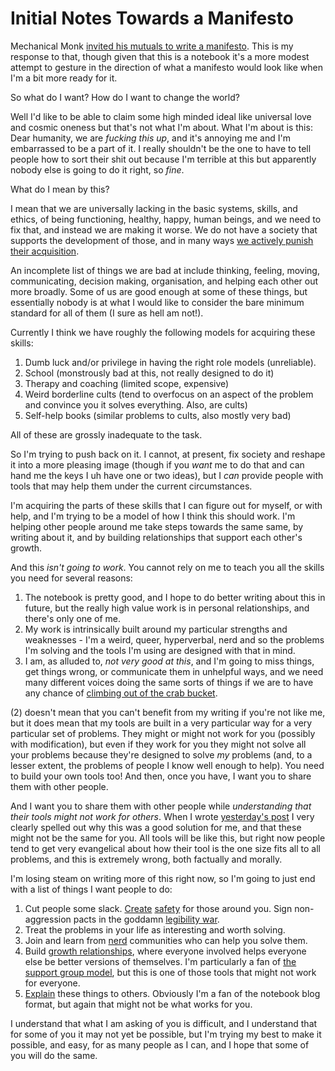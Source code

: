 # Initial Notes Towards a Manifesto

Mechanical Monk [invited his mutuals to write a manifesto](https://twitter.com/i/status/1258738843630678016). This is my response to that, though given that this is a notebook it's a more modest attempt to gesture in the direction of what a manifesto would look like when I'm a bit more ready for it.

So what do I want? How do I want to change the world?

Well I'd like to be able to claim some high minded ideal like universal love and cosmic oneness but that's not what I'm about. What I'm about is this: Dear humanity, we are *fucking this up*, and it's annoying me and I'm embarrassed to be a part of it. I really shouldn't be the one to have to tell people how to sort their shit out because I'm terrible at this but apparently nobody else is going to do it right, so *fine*.

What do I mean by this?

I mean that we are universally lacking in the basic systems, skills, and ethics, of being functioning, healthy, happy, human beings, and we need to fix that, and instead we are making it worse. We do not have a society that supports the development of those, and in many ways [we actively punish their acquisition](https://notebook.drmaciver.com/posts/2020-02-29-10:30.html).

An incomplete list of things we are bad at include thinking, feeling, moving, communicating, decision making, organisation, and helping each other out more broadly. Some of us are good enough at some of these things, but essentially nobody is at what I would like to consider the bare minimum standard for all of them (I sure as hell am not!).

Currently I think we have roughly the following models for acquiring these skills:

1. Dumb luck and/or privilege in having the right role models (unreliable).
2. School (monstrously bad at this, not really designed to do it)
3. Therapy and coaching (limited scope, expensive)
4. Weird borderline cults (tend to overfocus on an aspect of the problem and convince you it solves everything. Also, are cults)
5. Self-help books (similar problems to cults, also mostly very bad)

All of these are grossly inadequate to the task.

So I'm trying to push back on it. I cannot, at present, fix society and reshape it into a more pleasing image (though if you *want* me to do that and can hand me the keys I uh have one or two ideas), but I *can* provide people with tools that may help them under the current circumstances.

I'm acquiring the parts of these skills that I can figure out for myself, or with help, and I'm trying to be a model of how I think this should work. I'm helping other people around me take steps towards the same same, by writing about it, and by building relationships that support each other's growth.

And this *isn't going to work*. You cannot rely on me to teach you all the skills you need for several reasons:

1. The notebook is pretty good, and I hope to do better writing about this in future, but the really high value work is in personal relationships, and there's only one of me.
2. My work is intrinsically built around my particular strengths and weaknesses - I'm a weird, queer, hyperverbal, nerd and so the problems I'm solving and the tools I'm using are designed with that in mind.
3. I am, as alluded to, *not very good at this*, and I'm going to miss things, get things wrong, or communicate them in unhelpful ways, and we need many different voices doing the same sorts of things if we are to have any chance of [climbing out of the crab bucket](https://notebook.drmaciver.com/posts/2020-04-28-06:45.html).

(2) doesn't mean that you can't benefit from my writing if you're not like me, but it does mean that my tools are built in a very particular way for a very particular set of problems. They might or might not work for you (possibly with modification), but even if they work for you they might not solve all your problems because they're designed to solve *my* problems (and, to a lesser extent, the problems of people I know well enough to help). You need to build your own tools too! And then, once you have, I want you to share them with other people.

And I want you to share them with other people while *understanding that their tools might not work for others*.
When I wrote [yesterday's post](https://notebook.drmaciver.com/posts/2020-05-08-10:06.html) I very clearly spelled out why this was a good solution for me, and that these might not be the same for you. All tools will be like this, but right now people tend to get very evangelical about how their tool is the one size fits all to all problems, and this is extremely wrong, both factually and morally.

I'm losing steam on writing more of this right now, so I'm going to just end with a list of things I want people to do:

1. Cut people some slack. [Create](https://notebook.drmaciver.com/posts/2020-04-06-15:20.html) [safety](https://notebook.drmaciver.com/posts/2020-03-18-11:24.html) for those around you. Sign non-aggression pacts in the goddamn [legibility war](https://notebook.drmaciver.com/posts/2019-06-04-09:58.html).
2. Treat the problems in your life as interesting and worth solving.
3. Join and learn from [nerd](https://notebook.drmaciver.com/posts/2020-03-07-07:38.html) communities who can help you solve them.
4. Build [growth relationships](https://notebook.drmaciver.com/posts/2020-04-26-07:28.html), where everyone involved helps everyone else be better versions of themselves. I'm particularly a fan of [the support group model](https://notebook.drmaciver.com/posts/2020-03-25-16:02.html), but this is one of those tools that might not work for everyone.
5. [Explain](https://www.drmaciver.com/2018/10/how-to-explain-anything-to-anyone/) these things to others. Obviously I'm a fan of the notebook blog format, but again that might not be what works for you.

I understand that what I am asking of you is difficult, and I understand that for some of you it may not yet be possible, but I'm trying my best to make it possible, and easy, for as many people as I can, and I hope that some of you will do the same.
